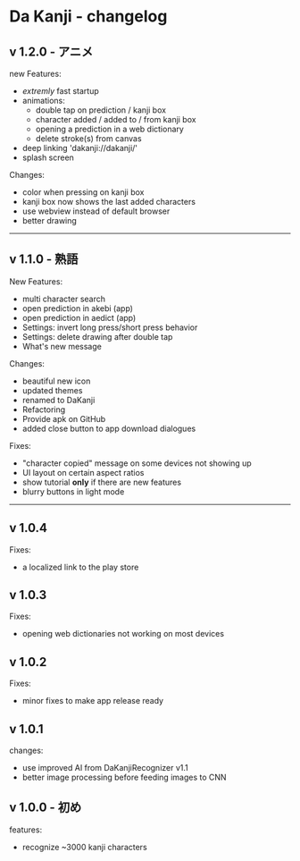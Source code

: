 
# Da Kanji - changelog

## v 1.2.0 - アニメ
new Features:
- *extremly* fast startup
- animations:
  - double tap on prediction / kanji box
  - character added / added to / from kanji box
  - opening a prediction in a web dictionary
  - delete stroke(s) from canvas
- deep linking 'dakanji://dakanji/'
- splash screen

Changes:
- color when pressing on kanji box
- kanji box now shows the last added characters
- use webview instead of default browser
- better drawing

-------------------------------------------------------------------------

## v 1.1.0 - 熟語
New Features:
- multi character search
- open prediction in akebi (app)
- open prediction in aedict (app)
- Settings: invert long press/short press behavior
- Settings: delete drawing after double tap
- What's new message

Changes:
- beautiful new icon
- updated themes
- renamed to DaKanji
- Refactoring
- Provide apk on GitHub
- added close button to app download dialogues

Fixes:
- "character copied" message on some devices not showing up 
- UI layout on certain aspect ratios
- show tutorial **only** if there are new features
- blurry buttons in light mode

-------------------------------------------------------------------------

## v 1.0.4
Fixes:
- a localized link to the play store

## v 1.0.3
Fixes:
- opening web dictionaries not working on most devices

## v 1.0.2
Fixes:
- minor fixes to make app release ready

## v 1.0.1
changes:

- use improved AI from DaKanjiRecognizer v1.1
- better image processing before feeding images to CNN

## v 1.0.0 - 初め

features:
- recognize ~3000 kanji characters